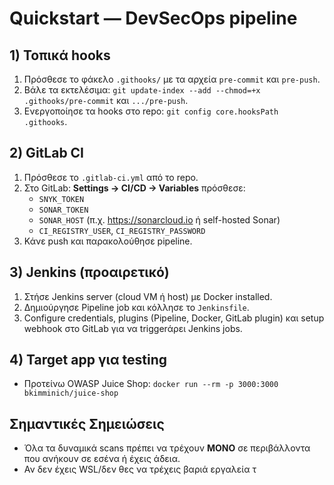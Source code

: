 # Quickstart — DevSecOps pipeline

## 1) Τοπικά hooks

1. Πρόσθεσε το φάκελο `.githooks/` με τα αρχεία `pre-commit` και `pre-push`.
2. Βάλε τα εκτελέσιμα: `git update-index --add --chmod=+x .githooks/pre-commit` και `.../pre-push`.
3. Ενεργοποίησε τα hooks στο repo: `git config core.hooksPath .githooks`.

## 2) GitLab CI

1. Πρόσθεσε το `.gitlab-ci.yml` από το repo.
2. Στο GitLab: **Settings → CI/CD → Variables** πρόσθεσε:
   - `SNYK_TOKEN`
   - `SONAR_TOKEN`
   - `SONAR_HOST` (π.χ. https://sonarcloud.io ή self-hosted Sonar)
   - `CI_REGISTRY_USER`, `CI_REGISTRY_PASSWORD`
3. Κάνε push και παρακολούθησε pipeline.

## 3) Jenkins (προαιρετικό)

1. Στήσε Jenkins server (cloud VM ή host) με Docker installed.
2. Δημιούργησε Pipeline job και κόλλησε το `Jenkinsfile`.
3. Configure credentials, plugins (Pipeline, Docker, GitLab plugin) και setup webhook στο GitLab για να triggerάρει Jenkins jobs.

## 4) Target app για testing

- Προτείνω OWASP Juice Shop: `docker run --rm -p 3000:3000 bkimminich/juice-shop`

## Σημαντικές Σημειώσεις

- Όλα τα δυναμικά scans πρέπει να τρέχουν **ΜΟΝΟ** σε περιβάλλοντα που ανήκουν σε εσένα ή έχεις άδεια.
- Αν δεν έχεις WSL/δεν θες να τρέχεις βαριά εργαλεία τ